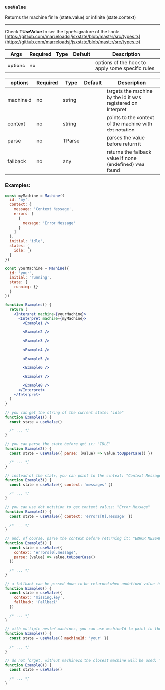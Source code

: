 ### `useValue`

Returns the machine finite (state.value) or infinite (state.context)

---

Check **TUseValue** to see the type/signature of the hook:
[https://github.com/marceloadsj/jsxstate/blob/master/src/types.ts](https://github.com/marceloadsj/jsxstate/blob/master/src/types.ts)

| Args    | Required | Type | Default | Description                                      |
| ------- | -------- | ---- | ------- | ------------------------------------------------ |
| options | no       |      |         | options of the hook to apply some specific rules |

| options   | Required | Type   | Default | Description                                                  |
| --------- | -------- | ------ | ------- | ------------------------------------------------------------ |
| machineId | no       | string |         | targets the machine by the id it was registered on Interpret |
| context   | no       | string |         | points to the context of the machine with dot notation       |
| parse     | no       | TParse |         | parses the value before return it                            |
| fallback  | no       | any    |         | returns the fallback value if none (undefined) was found     |

### Examples:

```jsx
const myMachine = Machine({
  id: 'my',
  context: {
    message: 'Context Message',
    errors: [
      {
        message: 'Error Message'
      }
    ]
  },
  initial: 'idle',
  states: {
    idle: {}
  }
})

const yourMachine = Machine({
  id: 'your',
  initial: 'running',
  state: {
    running: {}
  }
})

function Examples() {
  return (
    <Interpret machine={yourMachine}>
      <Interpret machine={myMachine}>
        <Example1 />

        <Example2 />

        <Example3 />

        <Example4 />

        <Example5 />

        <Example6 />

        <Example7 />

        <Example8 />
      </Interpret>
    </Interpret>
  )
}

// you can get the string of the current state: "idle"
function Example1() {
  const state = useValue()

  /* ... */
}

// you can parse the state before get it: "IDLE"
function Example2() {
  const state = useValue({ parse: (value) => value.toUpperCase() })

  /* ... */
}

// instead of the state, you can point to the context: "Context Message"
function Example3() {
  const state = useValue({ context: 'messages' })

  /* ... */
}

// you can use dot notation to get context values: "Error Message"
function Example4() {
  const state = useValue({ context: 'errors[0].message' })

  /* ... */
}

// and, of course, parse the context before returning it: "ERROR MESSAGE"
function Example5() {
  const state = useValue({
    context: 'errors[0].message',
    parse: (value) => value.toUpperCase()
  })

  /* ... */
}

// a fallback can be passed down to be returned when undefined value is found: "Fallback"
function Example6() {
  const state = useValue({
    context: 'missing.key',
    fallback: 'Fallback'
  })

  /* ... */
}

// with multiple nested machines, you can use machineId to point to the right one: "running" from yourMachine
function Example7() {
  const state = useValue({ machineId: 'your' })

  /* ... */
}

// do not forget, without machineId the closest machine will be used: "idle" from myMachine
function Example8() {
  const state = useValue()

  /* ... */
}
```
